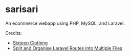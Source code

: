# sarisari
An ecommerce webapp using PHP, MySQL, and Laravel.
 
 Credits:
 
 - [Sixteen Clothing](https://www.free-css.com/free-css-templates/page267/sixteen-clothing)
 - [Split and Organise Laravel Routes into Multiple Files](https://5balloons.info/split-and-organise-laravel-routes-into-multiple-files)
